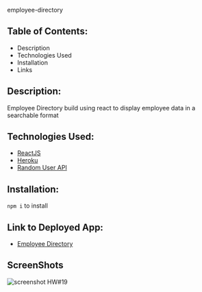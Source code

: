  employee-directory

## Table of Contents:
* Description  
* Technologies Used
* Installation 
* Links 


## Description:
Employee Directory build using react to display employee data in a searchable format


## Technologies Used: 
* [ReactJS](https://reactjs.org/)
* [Heroku](https://www.heroku.com/)
* [Random User API](https:randomuser.me/)

## Installation:
 ```npm i``` to install  

## Link to Deployed App: 
* [Employee Directory](https://jbrad12.github.io/employee-directory/)

## ScreenShots

![screenshot HW#19](/HW19.png?raw=true)